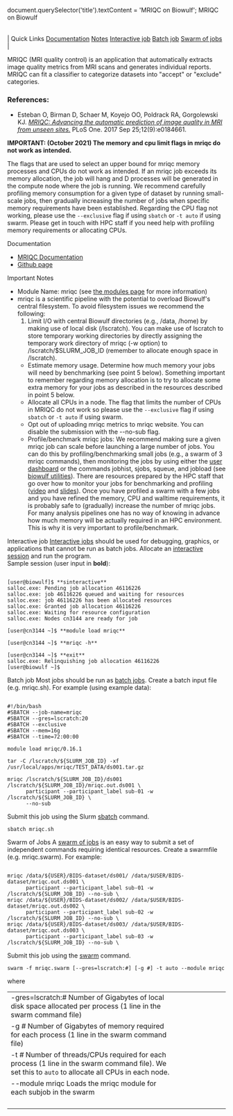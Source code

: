 

document.querySelector('title').textContent = 'MRIQC on Biowulf';
MRIQC on Biowulf


|  |
| --- |
| 
Quick Links
[Documentation](#doc)
[Notes](#notes)
[Interactive job](#int) 
[Batch job](#sbatch) 
[Swarm of jobs](#swarm) 
 |



MRIQC (MRI quality control) is an application that automatically extracts image quality metrics from MRI scans and generates individual reports. MRIQC can fit a classifier to categorize datasets into "accept" or "exclude" categories.



### References:


* Esteban O, Birman D, Schaer M, Koyejo OO, Poldrack RA, Gorgolewski KJ.
 [*MRIQC: Advancing the automatic prediction of image quality in MRI from unseen sites.*](https://pubmed.ncbi.nlm.nih.gov/28945803/) 
 PLoS One. 2017 Sep 25;12(9):e0184661.


  

**IMPORTANT: (October 2021) The memory and cpu limit flags in mriqc do not work as intended.**   

The flags that are used to select an upper bound for mriqc memory processes and CPUs do not work as intended. If an mriqc job exceeds its memory allocation, the job will hang and D processes will be generated in the compute node where the job is running. We recommend carefully profiling memory consumption for a given type of dataset by running small-scale jobs, then gradually increasing the number of jobs when specific memory requirements have been established. Regarding the CPU flag not working, please use the `--exclusive` flag if using `sbatch` or `-t auto` if using swarm. Please get in touch with HPC staff if you need help with profiling memory requirements or allocating CPUs.



Documentation
* [MRIQC Documentation](https://mriqc.readthedocs.io)
* [Github page](https://github.com/poldracklab/mriqc)


Important Notes
* Module Name: mriqc (see [the modules page](/apps/modules.html) for more information)
* mriqc is a scientific pipeline with the potential to overload Biowulf's central filesystem. To avoid filesystem issues we recommend the following:
	1. Limit I/O with central Biowulf directories (e.g., /data, /home) by making use of local disk (/lscratch). You can make use of lscratch to store temporary working directories by directly assigning the temporary work directory of mriqc (-w option) to /lscratch/$SLURM\_JOB\_ID (remember to allocate enough space in /lscratch).
	* Estimate memory usage. Determine how much memory your jobs will need by benchmarking (see point 5 below). Something important to remember regarding memory allocation is to try to allocate some extra memory for your jobs as described in the resources described in point 5 below. 
	* Allocate all CPUs in a node. The flag that limits the number of CPUs in MRIQC do not work so please use the `--exclusive` flag if using `sbatch` or `-t auto` if using swarm.
	* Opt out of uploading mriqc metrics to mriqc website. You can disable the submission with the --no-sub flag.
	* Profile/benchmark mriqc jobs: We recommend making sure a given mriqc job can scale before launching a large number of jobs. You can do this by profiling/benchmarking small jobs (e.g., a swarm of 3 mriqc commands), then monitoring the jobs by using either the [user dashboard](https://hpc.nih.gov/dashboard/) or the commands jobhist, sjobs, squeue, and jobload (see [biowulf utilities](https://hpc.nih.gov/docs/biowulf_tools.html)). There are resources prepared by the HPC staff that go over how to monitor your jobs for benchmarking and profiling ([video](https://youtu.be/fLMJ8-t5bm4) and [slides](https://hpc.nih.gov/training/handouts/Effective_batch_system.pdf)). Once you have profiled a swarm with a few jobs and you have refined the memory, CPU and walltime requirements, it is probably safe to (gradually) increase the number of mriqc jobs. For many analysis pipelines one has no way of knowing in advance how much memory will be actually required in an HPC environment. This is why it is very important to profile/benchmark.



Interactive job
[Interactive jobs](/docs/userguide.html#int) should be used for debugging, graphics, or applications that cannot be run as batch jobs.
Allocate an [interactive session](/docs/userguide.html#int) and run the program.   
Sample session (user input in **bold**):



```

[user@biowulf]$ **sinteractive**
salloc.exe: Pending job allocation 46116226
salloc.exe: job 46116226 queued and waiting for resources
salloc.exe: job 46116226 has been allocated resources
salloc.exe: Granted job allocation 46116226
salloc.exe: Waiting for resource configuration
salloc.exe: Nodes cn3144 are ready for job

[user@cn3144 ~]$ **module load mriqc**

[user@cn3144 ~]$ **mriqc -h**

[user@cn3144 ~]$ **exit**
salloc.exe: Relinquishing job allocation 46116226
[user@biowulf ~]$

```


Batch job
Most jobs should be run as [batch jobs](/docs/userguide.html#submit).
Create a batch input file (e.g. mriqc.sh). For example (using example data):



```

#!/bin/bash
#SBATCH --job-name=mriqc
#SBATCH --gres=lscratch:20
#SBATCH --exclusive
#SBATCH --mem=16g
#SBATCH --time=72:00:00

module load mriqc/0.16.1

tar -C /lscratch/${SLURM_JOB_ID} -xf /usr/local/apps/mriqc/TEST_DATA/ds001.tar.gz

mriqc /lscratch/${SLURM_JOB_ID}/ds001 /lscratch/${SLURM_JOB_ID}/mriqc.out.ds001 \
      participant --participant_label sub-01 -w /lscratch/${SLURM_JOB_ID} \
      --no-sub 

```

Submit this job using the Slurm [sbatch](/docs/userguide.html) command.



```
sbatch mriqc.sh
```

Swarm of Jobs 
A [swarm of jobs](/apps/swarm.html) is an easy way to submit a set of independent commands requiring identical resources.
Create a swarmfile (e.g. mriqc.swarm). For example:



```

mriqc /data/${USER}/BIDS-dataset/ds001/ /data/$USER/BIDS-dataset/mriqc.out.ds001 \
      participant --participant_label sub-01 -w /lscratch/${SLURM_JOB_ID} --no-sub \
mriqc /data/${USER}/BIDS-dataset/ds002/ /data/$USER/BIDS-dataset/mriqc.out.ds002 \
      participant --participant_label sub-02 -w /lscratch/${SLURM_JOB_ID} --no-sub \
mriqc /data/${USER}/BIDS-dataset/ds003/ /data/$USER/BIDS-dataset/mriqc.out.ds003 \
      participant --participant_label sub-03 -w /lscratch/${SLURM_JOB_ID} --no-sub \

```

Submit this job using the [swarm](/apps/swarm.html) command.



```
swarm -f mriqc.swarm [--gres=lscratch:#] [-g #] -t auto --module mriqc
```

where


|  |  |  |  |  |  |  |  |
| --- | --- | --- | --- | --- | --- | --- | --- |
| -gres=lscratch:*#*  Number of Gigabytes of local disk space allocated per process (1 line in the swarm command file)
 | -g *#*  Number of Gigabytes of memory required for each process (1 line in the swarm command file)
 | -t *#* Number of threads/CPUs required for each process (1 line in the swarm command file). We set this to `auto` to allocate all CPUs in each node.
 | --module mriqc Loads the mriqc module for each subjob in the swarm 
 | |
 | |
 | |
 | |








